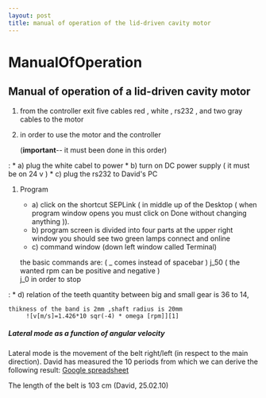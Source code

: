 ```yaml
---
layout: post
title: manual of operation of the lid-driven cavity motor
---
```


# ManualOfOperation

## Manual of operation of a lid-driven cavity motor



1.  from the controller exit five cables red , white , rs232 , and two gray cables to the motor

2.  in order to use the motor and the controller

    (**important**-- it must been done in this order)

:   *   a) plug the white cabel to power
    *   b) turn on DC power supply ( it must be on 24 v )
    *   c) plug the rs232 to David's PC

1.  Program
    *   a) click on the shortcut SEPLink ( in middle up of the Desktop ( when program window opens you must click on Done without changing anything )).
    *   b) program screen is divided into four parts at the upper right window you should see two green lamps connect and online
    *   c) command window (down left window called Terminal)

    the basic commands are:
         ( _ comes instead of spacebar )
         j_50 ( the wanted rpm can be positive and negative )    
         j_0 in order to stop

:   *   d) relation of the teeth quantity between big and small gear is 36 to 14,

    thikness of the band is 2mm ,shaft radius is 20mm
         ![v[m/s]=1.426*10 sqr(-4) * omega [rpm]][1]  




##### Lateral mode as a function of angular velocity

Lateral mode is the movement of the belt right/left (in respect to the main direction). David has measured the 10 periods from which we can derive the following result: [Google spreadsheet][2]

The length of the belt is 103 cm (David, 25.02.10)

 [1]: http://physweb.bgu.ac.il/cgi-bin/mimetex.cgi?v%5Bm%2Fs%5D%3D1.426%2A10%20sqr%28-4%29%20%2A%20omega%20%5Brpm%5D
 [2]: http://spreadsheets.google.com/pub?key=pUPAz0YDUX7czXnNt5wUdLA
